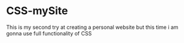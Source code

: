# CSS-mySite

This is my second try at creating a personal website but this time i am gonna use full functionality of CSS
